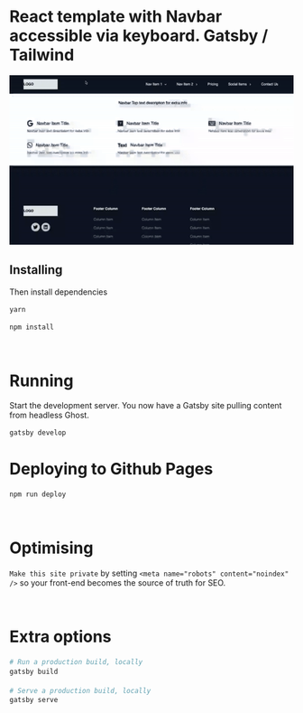 # React template with Navbar accessible via keyboard. Gatsby / Tailwind

![alt text](https://github.com/dzinemon/temp-plate/blob/master/vid.gif?raw=true)

## Installing

Then install dependencies

```bash
yarn
```

```bash
npm install
```

&nbsp;

# Running

Start the development server. You now have a Gatsby site pulling content from headless Ghost.

```bash
gatsby develop
```

# Deploying to Github Pages

```bash
npm run deploy
```
&nbsp;

# Optimising

`Make this site private` by setting `<meta name="robots" content="noindex" />` so your front-end becomes the source of truth for SEO.

&nbsp;

# Extra options

```bash
# Run a production build, locally
gatsby build

# Serve a production build, locally
gatsby serve
```